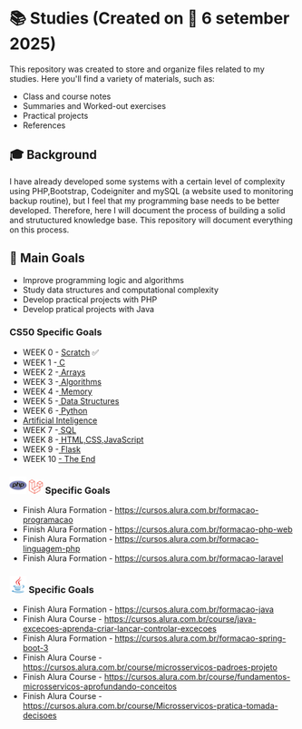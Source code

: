 # 📚 Studies (Created on 📅 6 setember 2025)

This repository was created to store and organize files related to my studies. Here you'll find a variety of materials, such as:

- Class and course notes
- Summaries and Worked-out exercises
- Practical projects
- References

## 🎓 Background

I have already developed some systems with a certain level of complexity using PHP,Bootstrap, Codeigniter and mySQL (a website used to monitoring backup routine), but I feel that my programming base needs to be better developed. 
Therefore, here I will document the process of building a solid and strutuctured knowledge base. This repository will document everything on this process.

## 🎯 Main Goals
- Improve programming logic and algorithms
- Study data structures and computational complexity
- Develop practical projects with PHP
- Develop pratical projects with Java

### CS50 Specific Goals 
- WEEK 0 - <a href=https://learning.edx.org/course/course-v1:HarvardX+CS50+X/block-v1:HarvardX+CS50+X+type@sequential+block@41335074798c4a65ac8d3fbdd31f5a49/>Scratch</a> ✅
- WEEK 1 -<a href=https://learning.edx.org/course/course-v1:HarvardX+CS50+X/block-v1:HarvardX+CS50+X+type@sequential+block@76ab3323330c4d9895a5e85028cbc2f6/> C  </a>
- WEEK 2 -<a href=https://learning.edx.org/course/course-v1:HarvardX+CS50+X/block-v1:HarvardX+CS50+X+type@sequential+block@52442dc728364068a280526913bb390e/> Arrays </a>
- WEEK 3 -<a href=https://learning.edx.org/course/course-v1:HarvardX+CS50+X/block-v1:HarvardX+CS50+X+type@sequential+block@f1b8f52f035048a39bfc051daabb4159/> Algorithms  </a>
- WEEK 4 -<a href=https://learning.edx.org/course/course-v1:HarvardX+CS50+X/block-v1:HarvardX+CS50+X+type@sequential+block@5f1410ab6b7149229b568d657c3baa2f/> Memory  </a>
- WEEK 5 -<a href=https://learning.edx.org/course/course-v1:HarvardX+CS50+X/block-v1:HarvardX+CS50+X+type@sequential+block@37b2c713b17049e3b73781f4d83f0ab6/> Data Structures  </a>
- WEEK 6 -<a href=https://learning.edx.org/course/course-v1:HarvardX+CS50+X/block-v1:HarvardX+CS50+X+type@sequential+block@9bbbe42de8fb420c80ff25e398c2fb2a/> Python  </a>
- <a href=https://learning.edx.org/course/course-v1:HarvardX+CS50+X/block-v1:HarvardX+CS50+X+type@sequential+block@21945530f3194b5c95e9af75e2c72cfe/>Artificial Inteligence  </a>
- WEEK 7 -<a href=https://learning.edx.org/course/course-v1:HarvardX+CS50+X/block-v1:HarvardX+CS50+X+type@sequential+block@d10757e51e1c406ca953820a30a1f4ed/> SQL  </a>
- WEEK 8 -<a href=https://learning.edx.org/course/course-v1:HarvardX+CS50+X/block-v1:HarvardX+CS50+X+type@sequential+block@285047c83b124824b92dd0bdc7841e9c/> HTML,CSS,JavaScript </a>
- WEEK 9 -<a href=https://learning.edx.org/course/course-v1:HarvardX+CS50+X/block-v1:HarvardX+CS50+X+type@sequential+block@26e2c4076442461a8b5369143b6a9c79/> Flask  </a>
- WEEK 10 <a href=https://learning.edx.org/course/course-v1:HarvardX+CS50+X/block-v1:HarvardX+CS50+X+type@sequential+block@26e2c4076442461a8b5369143b6a9c79/>- The End </a>


###  <img height=30em src=https://raw.githubusercontent.com/devicons/devicon/master/icons/php/php-original.svg /> <img height=25em src=https://raw.githubusercontent.com/devicons/devicon/master/icons/laravel/laravel-original.svg />  Specific Goals 
- Finish Alura Formation - https://cursos.alura.com.br/formacao-programacao
- Finish Alura Formation - https://cursos.alura.com.br/formacao-php-web
- Finish Alura Formation - https://cursos.alura.com.br/formacao-linguagem-php
- Finish Alura Formation - https://cursos.alura.com.br/formacao-laravel

### <img height=30em src=https://raw.githubusercontent.com/devicons/devicon/master/icons/java/java-original.svg /> Specific Goals 
- Finish Alura Formation - https://cursos.alura.com.br/formacao-java
- Finish Alura Course - https://cursos.alura.com.br/course/java-excecoes-aprenda-criar-lancar-controlar-excecoes
- Finish Alura Formation - https://cursos.alura.com.br/formacao-spring-boot-3
- Finish Alura Course - https://cursos.alura.com.br/course/microsservicos-padroes-projeto
- Finish Alura Course - https://cursos.alura.com.br/course/fundamentos-microsservicos-aprofundando-conceitos
- Finish Alura Course - https://cursos.alura.com.br/course/Microsservicos-pratica-tomada-decisoes
  
